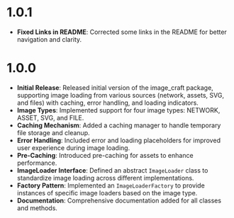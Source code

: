 # 1.0.1
- **Fixed Links in README**: Corrected some links in the README for better navigation and clarity.

# 1.0.0

- **Initial Release**: Released initial version of the image_craft package, supporting image loading from various sources (network, assets, SVG, and files) with caching, error handling, and loading indicators.
- **Image Types**: Implemented support for four image types: NETWORK, ASSET, SVG, and FILE.
- **Caching Mechanism**: Added a caching manager to handle temporary file storage and cleanup.
- **Error Handling**: Included error and loading placeholders for improved user experience during image loading.
- **Pre-Caching**: Introduced pre-caching for assets to enhance performance.
- **ImageLoader Interface**: Defined an abstract `ImageLoader` class to standardize image loading across different implementations.
- **Factory Pattern**: Implemented an `ImageLoaderFactory` to provide instances of specific image loaders based on the image type.
- **Documentation**: Comprehensive documentation added for all classes and methods.